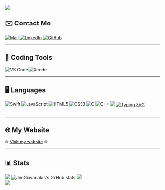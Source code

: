 <img align="center" src="https://miro.medium.com/max/1400/1*jB76MLZjiNhGSQQvxm7LSQ.gif"/>
</br>


## ✉️ Contact Me
<a href="mailto:dimigiou99@gmail.com" target="_blank" rel="nofollow"> 
  <img alt="Mail" src="https://img.shields.io/badge/E&#8209;mail-D14836?style=for-the-badge&logo=gmail&logoColor=white" /> 
</a>
<a href="https://www.linkedin.com/in/jim-giouvanakis-7a6438240/" target="_blank" rel="nofollow"> 
  <img alt="LinkedIn" src="https://img.shields.io/badge/LinkedIn-0077B5?style=for-the-badge&logo=linkedin&logoColor=white" /> 
</a>
<a href="https://github.com/JimGiouvanakis/" target="_blank" rel="nofollow"> 
  <img alt="GitHub" src="https://img.shields.io/badge/GitHub-100000?style=for-the-badge&logo=github&logoColor=white" /> 
</a>

---

## 🔧 Coding Tools
<img align="left" src="https://img.shields.io/badge/Visual%20Studio%20Code-0078d7.svg?style=for-the-badge&logo=visual-studio-code&logoColor=white" alt="VS Code"/>
<img align="left" src="https://img.shields.io/badge/Xcode-1575F9.svg?style=for-the-badge&logo=xcode&logoColor=white" alt="Xcode"/>
</br>

---

## 🖥️ Languages
<img src="https://user-images.githubusercontent.com/73097560/115834477-dbab4500-a447-11eb-908a-139a6edaec5c.gif">
<a href="https://git.io/typing-svg">
  <img src="https://readme-typing-svg.herokuapp.com?font=Fira+Code&pause=1000&color=1DF755&width=435&lines=%F0%9F%96%A5%EF%B8%8F+Languages+%F0%9F%96%A5%EF%B8%8F" alt="Typing SVG" />
</a>
<img align="left" alt="Swift" src="https://img.shields.io/badge/Swift-FA7343?style=for-the-badge&logo=swift&logoColor=white" />
<img align="left" alt="JavaScript" src="https://img.shields.io/badge/JavaScript-F7DF1E?style=for-the-badge&logo=javascript&logoColor=black" />
<img align="left" alt="HTML5" src="https://img.shields.io/badge/HTML5-E34F26?style=for-the-badge&logo=html5&logoColor=white" />
<img align="left" alt="CSS3" src="https://img.shields.io/badge/CSS3-1572B6?style=for-the-badge&logo=css3&logoColor=white" />
<img align="left" alt="C" src="https://img.shields.io/badge/C-A8B9CC?style=for-the-badge&logo=c&logoColor=black" />
<img align="left" alt="C++" src="https://img.shields.io/badge/C++-00599C?style=for-the-badge&logo=c%2B%2B&logoColor=white" />
</br>
</br>

---

## 🌐 My Website
🌐 [Visit my website](https://jimgiouvanakis.github.io/) 🌐

---

## 📊 Stats
![](https://komarev.com/ghpvc/?username=JimGiouvanakis&style=flat-square&color=green)
![JimGiovanakis's GitHub stats](https://github-readme-stats.vercel.app/api?username=jimgiouvanakis&show_icons=true&theme=merko)
<img src="https://github-readme-streak-stats.herokuapp.com?user=JimGiouvanakis&theme=blue-green&hide_border=true"></br>
<img src="http://github-profile-summary-cards.vercel.app/api/cards/profile-details?username=JimGiouvanakis&theme=dark">
